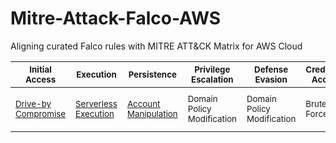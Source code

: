 # Mitre-Attack-Falco-AWS
Aligning curated Falco rules with MITRE ATT&amp;CK Matrix for AWS Cloud

| <sub>Initial Access</sub> | <sub>Execution</sub> | <sub>Persistence</sub> | <sub>Privilege Escalation</sub> | <sub>Defense Evasion</sub> | <sub>Credential Access</sub> |  <sub>Discovery</sub> | <sub>Lateral Movement</sub> | <sub>Collection</sub> | <sub>Exfiltration</sub> |  <sub>Impact</sub> |
| --- | --- | --- | --- | --- | --- | --- | --- | --- | --- | --- |
| <sub> [Drive-by Compromise](https://github.com/n1g3ld0ugla5/Mitre-Attack-Falco-AWS/blob/599e7ea5418ecfc74b8a32b4dd294411bf5e75fb/plugins/rules/aws_cloudtrail_rules.yaml#L1) </sub> | <sub> [Serverless Execution](https://github.com/n1g3ld0ugla5/Mitre-Attack-Falco-AWS/blob/f85e8ca0f7d876107d1d61e59ba9bc1021fce169/plugins/rules/aws_cloudtrail_rules.yaml#L13) </sub> | <sub> [Account Manipulation](https://github.com/n1g3ld0ugla5/Mitre-Attack-Falco-AWS/blob/f85e8ca0f7d876107d1d61e59ba9bc1021fce169/plugins/rules/aws_cloudtrail_rules.yaml#L28) </sub> | <sub>Domain Policy Modification</sub> | <sub>Domain Policy Modification</sub> | <sub>Brute Force</sub> | <sub>Account Discovery</sub> | <sub>Internal Spearphishing</sub> | <sub>Automated Collection</sub> | <sub>Transfer Data To Cloud Account</sub> | <sub>Account Access Removal</sub> |
